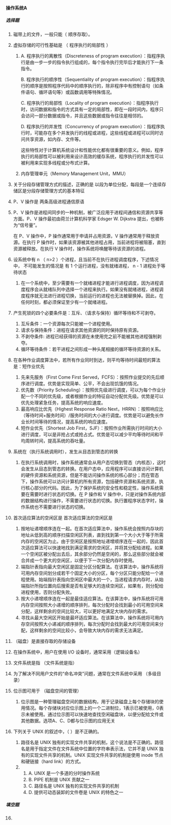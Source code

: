 #### 操作系统A

##### 选择题

1. 磁带上的文件，一般只能（ 顺序存取）。

2. 虚拟存储的可行性基础是 （ 程序执行的局部性 ）

   1. A. 程序执行的离散性（Discreteness of program execution）：指程序执行是由一步一步的指令执行组成的，每个指令执行完毕后才能执行下一条指令。

      B. 程序执行的顺序性（Sequentiality of program execution）：指程序执行的顺序是按照程序代码中的顺序执行的，除非程序中有控制语句（如条件语句、循环语句等）或函数调用等特殊情况。

      C. 程序执行的局部性（Locality of program execution）：指程序执行时，访问数据和指令的方式具有一定的局部性，即在一段时间内，程序只会访问一部分数据或指令，并且这些数据或指令往往是相邻的。

      D. 程序执行的并发性（Concurrency of program execution）：指程序执行时，可能存在多个并发执行的线程或进程，这些线程或进程可以同时访问共享资源，如内存、文件等。

      这些特性对于计算机系统设计和性能优化都有很重要的意义。例如，程序执行的局部性可以被利用来设计高效的缓存系统，程序执行的并发性可以被利用来实现多线程或分布式计算。

   2. 内存管理单元（Memory Management Unit，MMU）

3. 关于分段存储管理方式的描述，正确的是 以段为单位分配，每段是一个连续存储区是分段存储管理方式的基本特征

4.  P、V 操作是 两条高级进程通信原语

   1. P、V 操作是进程间同步的一种机制，被广泛应用于进程间通信和资源共享等方面。P、V 操作最初由荷兰计算机科学家 Edsger W. Dijkstra 提出，也被称为“信号量”。

      在 P、V 操作中，P 操作通常用于申请并占用资源，V 操作通常用于释放资源。在执行 P 操作时，如果该资源被其他进程占用，当前进程将被阻塞，直到资源被释放。在执行 V 操作时，操作系统将唤醒等待该资源的进程。

5. 设系统中有 n （ n>2 ）个进程，且当前不在执行进程调度程序，下述情况中， 不可能发生的情况是 有 1 个运行进程，没有就绪进程， n - 1 进程处于等待状态

   1. 在一个系统中，至少需要有一个就绪进程才能进行进程调度，因为进程调度程序会从就绪队列中选择一个进程来执行。如果没有就绪进程，进程调度程序就无法进行进程切换，当前运行的进程也无法被替换掉。因此，在任何时刻，都必须保证至少有一个就绪进程。

6. 产生死锁的四个必要条件是：互斥、（请求与保持）循环等待和不可剥夺。

   1. 互斥条件：一个资源每次只能被一个进程使用。
   2. 请求与保持条件：进程在请求其他资源的同时保持原有资源。
   3. 不剥夺条件: 进程已经获得的资源在未使用完之前不能被其他进程强制剥夺。
   4. 循环等待条件：若干进程之间形成一种头尾相接的循环等待资源的关系。

7. 在各种作业调度算法中，若所有作业同时到达，则平均等待时间最短的算法是：短作业优先

   1. 先来先服务（First Come First Served，FCFS）：按照作业提交的先后顺序进行调度。优势是实现简单、公平，不会出现饥饿的情况。
   2. 优先数（Priority Scheduling）：按照优先级进行调度，可以为每个作业分配一个不同的优先级，或者根据作业的特征自动分配优先级。优势是可以优先处理紧急任务，提高系统的响应速度。
   3. 最高响应比优先（Highest Response Ratio Next，HRRN）：按照响应比（等待时间+服务时间）/服务时间的大小进行调度。优势是可以避免长作业长时间等待的情况，提高系统的响应速度。
   4. 短作业优先（Shortest Job First，SJF）：按照作业所需执行时间的大小进行调度，可以是非抢占式或抢占式。优势是可以减少平均等待时间和平均周转时间，提高系统的吞吐量。

8. 系统在（执行系统调用时），发生从目态到管态的转换

   1. 在执行系统调用时，操作系统通常会从用户态切换到管态（内核态），这时会发生从目态到管态的转换。在用户态中，应用程序可以直接访问计算机的硬件资源和系统资源，但是不能访问操作系统的核心部分；而在管态下，操作系统可以访问计算机的所有资源，包括硬件资源和系统资源，执行核心部分的代码。因此，为了保护系统的安全性和稳定性，操作系统需要在需要时进行状态的切换。在 P 操作和 V 操作中，只是对操作系统内部的数据结构进行操作，不需要进行状态的切换。执行置程序状态字时，操作系统也不需要进行状态的切换。

9. 首次适应算法的空闲区是 首次适应算法的空闲区是

   1. 按地址递增顺序连在一起。在首次适应算法中，操作系统会按照内存块的地址从低到高的顺序扫描空闲区列表，直到找到第一个大小大于等于所需内存的空闲区为止。由于空闲区是按照地址递增顺序连在一起的，因此首次适应算法可以快速地找到满足需求的空闲区，并将其分配给进程。如果一个空闲区被分配出去后，其余部分仍然是空闲的，那么这些部分就会被合并成一个更大的空闲区，以便于下一次分配内存时使用。
   2. 端指针表指向最大空闲区是固定分区分配算法。在该算法中，操作系统将可用内存空间划分成若干个固定大小的分区，每个分区只能分配给一个进程使用。始端指针表指向空闲区中最大的一个，当进程请求内存时，从始端指针所指位置向后搜索是否有足够大的连续空闲区，如果有，则分配给进程使用，否则分配失败。
   3. 按大小递增顺序连在一起是最佳适应算法。在该算法中，操作系统将可用内存空间按照大小递增的顺序排列，每次分配时会找到最小的可用空间来分配，这样剩余的空间比较大，可以更好地满足大块内存的需求。
   4. 寻找从最大空闲区开始是最坏适应算法。在该算法中，操作系统将可用内存空间按照大小递减的顺序排列，每次分配时会找到最大的可用空间来分配，这样剩余的空间比较小，会导致大块内存的需求无法满足。

10. （磁盘）是直接存取的存储设备

11. 在操作系统中，用户在使用 I/O 设备时，通常采用（逻辑设备名）

12. 文件系统是指 （文件系统是指）

13. 为了解决不同用户文件的“命名冲突”问题，通常在文件系统中采用 （多级目录）

14. 位示图可用于 （磁盘空间的管理）

    1. 位示图是一种管理磁盘空间的数据结构，用于记录磁盘上每个存储块的使用情况。每个存储块对应位示图上的一个二进制位，1表示已被使用，0表示未被使用。通过位示图可以快速地查找空闲磁盘块，以便分配给文件或其他数据。选项A、C、D都与位示图的应用无关

15. 下列关于 UNIX 的叙述中，（	）是不正确的。

    1. 路径名是 UNIX 独有的实现文件共享的机制，这个说法是不正确的。路径名是用于指定文件在文件系统中位置的字符串表示法，它并不是 UNIX 独有的实现文件共享的机制。UNIX 实现文件共享的机制是使用 inode 节点和硬链接（hard link）的方式。
    2. 
       1. A. UNIX 是一个多道的分时操作系统 
       2. B. PIPE 机制是 UNIX 贡献之一
       3. C. 路径名是 UNIX 独有的实现文件共享的机制 
       4. D. 提供可动态装卸的文件卷是 UNIX 的特色之一

##### 填空题

16. 
